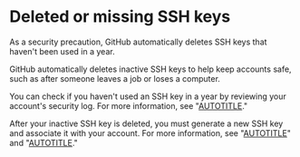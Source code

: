 # Deleted or missing SSH keys

As a security precaution, GitHub automatically deletes SSH keys that haven't been used in a year.

GitHub automatically deletes inactive SSH keys to help keep accounts safe, such as after someone leaves a job or loses a computer.

You can check if you haven't used an SSH key in a year by reviewing your account's security log. For more information, see "[AUTOTITLE](/authentication/keeping-your-account-and-data-secure/reviewing-your-security-log)."

After your inactive SSH key is deleted, you must generate a new SSH key and associate it with your account. For more information, see "[AUTOTITLE](/authentication/connecting-to-github-with-ssh/generating-a-new-ssh-key-and-adding-it-to-the-ssh-agent)" and "[AUTOTITLE](/authentication/connecting-to-github-with-ssh/adding-a-new-ssh-key-to-your-github-account)."

